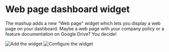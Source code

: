 # Web page dashboard widget

The mashup adds a new "Web page" widget which lets you display a web page on your dashboard. Maybe a web page with your company policy or a feature documentation on Google Drive? You decide!


![Add the widget](https://github.com/TargetProcess/TP3MashupLibrary/raw/master/Dashboard%20Web%20Page%20Widget/ex01.png?raw=true)
![Configure the widget](https://github.com/TargetProcess/TP3MashupLibrary/raw/master/Dashboard%20Web%20Page%20Widget/DashboardWebPageWidget.png?raw=true)
